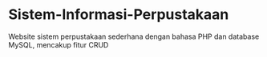 # Sistem-Informasi-Perpustakaan
Website sistem perpustakaan sederhana dengan bahasa PHP dan database MySQL, mencakup fitur CRUD
